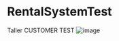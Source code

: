 # RentalSystemTest
Taller
CUSTOMER TEST
![image](https://user-images.githubusercontent.com/67887869/131067181-634f332e-c141-449c-96a9-4e659fc2589b.png)
